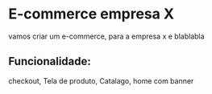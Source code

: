 # E-commerce empresa X

 vamos  criar um e-commerce, para a empresa x e blablabla

 ## Funcionalidade:
 checkout, Tela de produto, Catalago, home com banner
